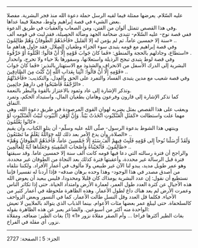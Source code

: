 ------------------------------------------------------------------------

عليه السّلام. يعرضها ممثلة فيما لقيه الرسل حملة دعوة الله منذ فجر
البشرية. مفصلا بعض الشيء في قصة إبراهيم ولوط، مجملا فيما عداها.  
وفي هذا القصص تتمثل ألوان من الفتن، ومن الصعاب والعقبات في طريق
الدعوة.  
ففي قصة نوح- عليه السّلام- تتبدى ضخامة الجهد وضآلة الحصيلة، فقد لبث في
قومه ألف سنة إلا خمسين عاماً، ثم لم يؤمن له إلا القليل «فَأَخَذَهُمُ الطُّوفانُ
وَهُمْ ظالِمُونَ» ..  
وفي قصة إبراهيم مع قومه يتبدى سوء الجزاء وطغيان الضلال. فقد حاول هداهم
ما استطاع، وجادلهم بالحجة والمنطق: «فَما كانَ جَوابَ قَوْمِهِ إِلَّا أَنْ قالُوا:
اقْتُلُوهُ أَوْ حَرِّقُوهُ» .  
وفي قصة لوط يتبدى تبجح الرذيلة واستعلانها، وسفورها بلا حياء ولا تحرج،
وانحدار البشرية إلى الدرك الأسفل من الانحراف والشذوذ مع الاستهتار
بالنذير: «فَما كانَ جَوابَ قَوْمِهِ إِلَّا أَنْ قالُوا: ائْتِنا بِعَذابِ اللَّهِ إِنْ كُنْتَ مِنَ
الصَّادِقِينَ» ..  
وفي قصة شعيب مع مدين يتبدى الفساد والتمرد على الحق والعدل، والتكذيب:
«فَأَخَذَتْهُمُ الرَّجْفَةُ فَأَصْبَحُوا فِي دارِهِمْ جاثِمِينَ» .  
وتذكر الإشارة إلى عاد وثمود بالاعتزاز بالقوة والبطر بالنعمة.  
كما تذكر الإشارة إلى قارون وفرعون وهامان بطغيان المال، واستبداد الحكم،
وتمرد النفاق.  
ويعقب على هذا القصص بمثل يضربه لهوان القوى المرصودة في طريق دعوة الله،
وهي مهما علت واستطالت «كَمَثَلِ الْعَنْكَبُوتِ اتَّخَذَتْ بَيْتاً. وَإِنَّ أَوْهَنَ الْبُيُوتِ لَبَيْتُ
الْعَنْكَبُوتِ لَوْ كانُوا يَعْلَمُونَ» .  
وينتهي هذا الشوط بدعوة الرسول- صلّى الله عليه وسلّم- أن يتلو الكتاب، وأن
يقيم الصلاة، وأن يدع الأمر بعد ذلك لله «وَاللَّهُ يَعْلَمُ ما تَصْنَعُونَ» ..  
«وَلَقَدْ أَرْسَلْنا نُوحاً إِلى قَوْمِهِ فَلَبِثَ فِيهِمْ أَلْفَ سَنَةٍ إِلَّا خَمْسِينَ عاماً، فَأَخَذَهُمُ
الطُّوفانُ وَهُمْ ظالِمُونَ. فَأَنْجَيْناهُ وَأَصْحابَ السَّفِينَةِ وَجَعَلْناها آيَةً لِلْعالَمِينَ» ..  
والراجح أن فترة رسالته التي دعا فيها قومه كانت ألف سنة إلا خمسين عاما.
وقد سبقتها فترة قبل الرسالة غير محددة، وأعقبتها فترة كذلك بعد النجاة من
الطوفان غير محددة. وهو عمر طويل مديد، يبدو لنا الآن غير طبيعي ولا مألوف
في أعمار الأفراد. ولكننا نتلقاه من أصدق مصدر في هذا الوجود- وهذا وحده
برهان صدقه- فإذا أردنا له تفسيرا فإننا نستطيع أن نقول: إن عدد البشرية
يومذاك كان قليلا ومحدودا، فليس ببعيد أن يعوض الله هذه الأجيال عن كثرة
العدد طول العمر، لعمارة الأرض وامتداد الحياة. حتى إذا تكاثر الناس وعمرت
الأرض لم يعد هناك داع لطول الأعمار. وهذه الظاهرة ملحوظة في أعمار كثير من
الأحياء. فكلما قل العدد وقل النسل طالت الأعمار، كما في النسور وبعض
الزواحف كالسلحفاة. حتى ليبلغ عمر بعضها مئات الأعوام. بينما الذباب الذي
يتوالد بالملايين لا تعيش الواحدة منه أكثر من أسبوعين. والشاعر يعبر عن
هذه الظاهرة بقوله:  
بغاث الطير أكثرها فراخا ... وأم الصقر مقلاة نزور «1» (1) بغاث الطير:
ضعافه. ومقلاة نزور، أي مقلة في الفراخ.

------------------------------------------------------------------------

الجزء: 5 ¦ الصفحة: 2727
